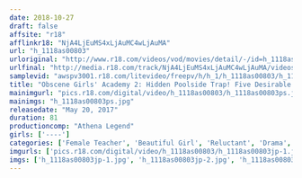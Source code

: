 ```yaml
---
date: 2018-10-27
draft: false
affsite: "r18"
afflinkr18: "NjA4LjEuMS4xLjAuMC4wLjAuMA"
url: "h_1118as00803"
urloriginal: "http://www.r18.com/videos/vod/movies/detail/-/id=h_1118as00803"
urlfinal: "http://media.r18.com/track/NjA4LjEuMS4xLjAuMC4wLjAuMA/videos/vod/movies/detail/-/id=h_1118as00803"
samplevid: "awspv3001.r18.com/litevideo/freepv/h/h_1/h_1118as00803/h_1118as00803_dmb_s.mp4"
title: "Obscene Girls' Academy 2: Hidden Poolside Trap! Five Desirable Female Teachers & Schoolgirls!"
mainimgurl: "pics.r18.com/digital/video/h_1118as00803/h_1118as00803ps.jpg"
mainimgs: "h_1118as00803ps.jpg"
releasedate: "May 20, 2017"
duration: 81
productioncomp: "Athena Legend"
girls: ['----']
categories: ['Female Teacher', 'Beautiful Girl', 'Reluctant', 'Drama', 'Blowjob']
imgurls: ['pics.r18.com/digital/video/h_1118as00803/h_1118as00803jp-1.jpg', 'pics.r18.com/digital/video/h_1118as00803/h_1118as00803jp-2.jpg', 'pics.r18.com/digital/video/h_1118as00803/h_1118as00803jp-3.jpg', 'pics.r18.com/digital/video/h_1118as00803/h_1118as00803jp-4.jpg', 'pics.r18.com/digital/video/h_1118as00803/h_1118as00803jp-5.jpg', 'pics.r18.com/digital/video/h_1118as00803/h_1118as00803jp-6.jpg', 'pics.r18.com/digital/video/h_1118as00803/h_1118as00803jp-7.jpg', 'pics.r18.com/digital/video/h_1118as00803/h_1118as00803jp-8.jpg', 'pics.r18.com/digital/video/h_1118as00803/h_1118as00803jp-9.jpg', 'pics.r18.com/digital/video/h_1118as00803/h_1118as00803jp-10.jpg', 'pics.r18.com/digital/video/h_1118as00803/h_1118as00803jp-11.jpg', 'pics.r18.com/digital/video/h_1118as00803/h_1118as00803jp-12.jpg', 'pics.r18.com/digital/video/h_1118as00803/h_1118as00803jp-13.jpg', 'pics.r18.com/digital/video/h_1118as00803/h_1118as00803jp-14.jpg', 'pics.r18.com/digital/video/h_1118as00803/h_1118as00803jp-15.jpg', 'pics.r18.com/digital/video/h_1118as00803/h_1118as00803jp-16.jpg', 'pics.r18.com/digital/video/h_1118as00803/h_1118as00803jp-17.jpg', 'pics.r18.com/digital/video/h_1118as00803/h_1118as00803jp-18.jpg', 'pics.r18.com/digital/video/h_1118as00803/h_1118as00803jp-19.jpg', 'pics.r18.com/digital/video/h_1118as00803/h_1118as00803jp-20.jpg']
imgs: ['h_1118as00803jp-1.jpg', 'h_1118as00803jp-2.jpg', 'h_1118as00803jp-3.jpg', 'h_1118as00803jp-4.jpg', 'h_1118as00803jp-5.jpg', 'h_1118as00803jp-6.jpg', 'h_1118as00803jp-7.jpg', 'h_1118as00803jp-8.jpg', 'h_1118as00803jp-9.jpg', 'h_1118as00803jp-10.jpg', 'h_1118as00803jp-11.jpg', 'h_1118as00803jp-12.jpg', 'h_1118as00803jp-13.jpg', 'h_1118as00803jp-14.jpg', 'h_1118as00803jp-15.jpg', 'h_1118as00803jp-16.jpg', 'h_1118as00803jp-17.jpg', 'h_1118as00803jp-18.jpg', 'h_1118as00803jp-19.jpg', 'h_1118as00803jp-20.jpg']
---
```

